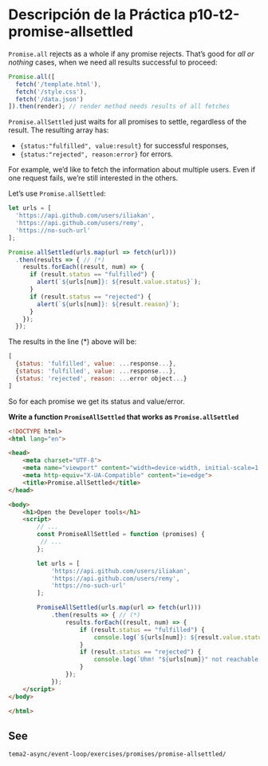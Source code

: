 # Descripción de la Práctica p10-t2-promise-allsettled

`Promise.all` rejects as a whole if any promise rejects. That’s good for *all or nothing* cases, when we need all results successful to proceed:

```js
Promise.all([
  fetch('/template.html'),
  fetch('/style.css'),
  fetch('/data.json')
]).then(render); // render method needs results of all fetches
```

`Promise.allSettled` just waits for all promises to settle, regardless of the result. The resulting array has:


* `{status:"fulfilled", value:result}` for successful responses,
* `{status:"rejected", reason:error}` for errors.

For example, we’d like to fetch the information about multiple users. Even if one request fails, we’re still interested in the others.

Let’s use `Promise.allSettled`:

```js
let urls = [
  'https://api.github.com/users/iliakan',
  'https://api.github.com/users/remy',
  'https://no-such-url'
];

Promise.allSettled(urls.map(url => fetch(url)))
  .then(results => { // (*)
    results.forEach((result, num) => {
      if (result.status == "fulfilled") {
        alert(`${urls[num]}: ${result.value.status}`);
      }
      if (result.status == "rejected") {
        alert(`${urls[num]}: ${result.reason}`);
      }
    });
  });
```

The results in the line (*) above will be:

```js
[
  {status: 'fulfilled', value: ...response...},
  {status: 'fulfilled', value: ...response...},
  {status: 'rejected', reason: ...error object...}
]
```

So for each promise we get its status and value/error.

**Write a function `PromiseAllSettled` that works as `Promise.allSettled`**

```html
<!DOCTYPE html>
<html lang="en">

<head>
    <meta charset="UTF-8">
    <meta name="viewport" content="width=device-width, initial-scale=1.0">
    <meta http-equiv="X-UA-Compatible" content="ie=edge">
    <title>Promise.allSettled</title>
</head>

<body>
    <h1>Open the Developer tools</h1>
    <script>
        // ...
        const PromiseAllSettled = function (promises) {
         // ...
        };

        let urls = [
            'https://api.github.com/users/iliakan',
            'https://api.github.com/users/remy',
            'https://no-such-url'
        ];

        PromiseAllSettled(urls.map(url => fetch(url)))
            .then(results => { // (*)
                results.forEach((result, num) => {
                    if (result.status == "fulfilled") {
                        console.log(`${urls[num]}: ${result.value.status}`);
                    }
                    if (result.status == "rejected") {
                        console.log(`Uhm! "${urls[num]}" not reachable:\n${result.reason}`);
                    }
                });
            });
    </script>
</body>

</html>
```
## See

`tema2-async/event-loop/exercises/promises/promise-allsettled/`